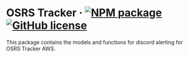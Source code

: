 # OSRS Tracker &middot; [![NPM package](https://img.shields.io/npm/v/@osrs-tracker/aws-alerting.svg)](https://www.npmjs.com/package/@osrs-tracker/aws-alerting) [![GitHub license](https://img.shields.io/github/license/osrs-tracker/osrs-tracker-aws.svg)](https://github.com/osrs-tracker/osrs-tracker-aws/blob/master/LICENSE)

This package contains the models and functions for discord alerting for OSRS Tracker AWS.
